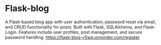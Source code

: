 # Flask-blog
A Flask-based blog app with user authentication, password reset via email, and CRUD functionality for posts. Built with Flask, SQLAlchemy, and Flask-Login. Features include user profiles, post management, and secure password handling.
https://flask-blog-y5wp.onrender.com/register

